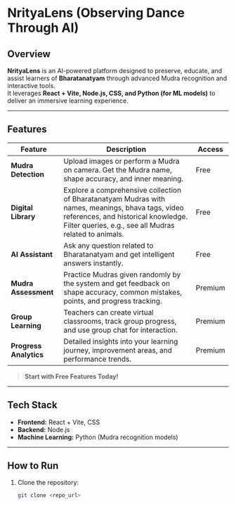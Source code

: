 # NrityaLens (Observing Dance Through AI)

## Overview
**NrityaLens** is an AI-powered platform designed to preserve, educate, and assist learners of **Bharatanatyam** through advanced Mudra recognition and interactive tools.  
It leverages **React + Vite, Node.js, CSS, and Python (for ML models)** to deliver an immersive learning experience.

---

## Features

| Feature | Description | Access |
|---------|-------------|--------|
| **Mudra Detection** | Upload images or perform a Mudra on camera. Get the Mudra name, shape accuracy, and inner meaning. | Free |
| **Digital Library** | Explore a comprehensive collection of Bharatanatyam Mudras with names, meanings, bhava tags, video references, and historical knowledge. Filter queries, e.g., see all Mudras related to animals. | Free |
| **AI Assistant** | Ask any question related to Bharatanatyam and get intelligent answers instantly. | Free |
| **Mudra Assessment** | Practice Mudras given randomly by the system and get feedback on shape accuracy, common mistakes, points, and progress tracking. | Premium |
| **Group Learning** | Teachers can create virtual classrooms, track group progress, and use group chat for interaction. | Premium |
| **Progress Analytics** | Detailed insights into your learning journey, improvement areas, and performance trends. | Premium |

> **Start with Free Features Today!**

---

## Tech Stack
- **Frontend:** React + Vite, CSS  
- **Backend:** Node.js  
- **Machine Learning:** Python (Mudra recognition models)  

---

## How to Run
1. Clone the repository:
   ```bash
   git clone <repo_url>
